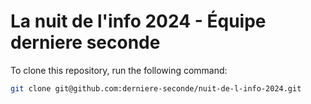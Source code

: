 # La nuit de l'info 2024 - Équipe derniere seconde

To clone this repository, run the following command:

```bash
git clone git@github.com:derniere-seconde/nuit-de-l-info-2024.git
```
